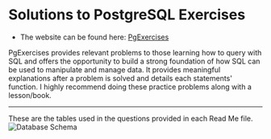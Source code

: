 # Solutions to PostgreSQL Exercises
* The website can be found here: [PgExercises](https://pgexercises.com/)

PgExercises provides relevant problems to those learning how to query with SQL and offers the opportunity to build a strong foundation of how SQL can be used to manipulate and manage data. It provides meaningful explanations after a problem is solved and details each statements' function. I highly recommend doing these practice problems along with a lesson/book. 

---

These are the tables used in the questions provided in each Read Me file.
![Database Schema](https://user-images.githubusercontent.com/51142303/169714255-851da143-4fdf-4c57-b10c-932e659c5698.png)
<br>

